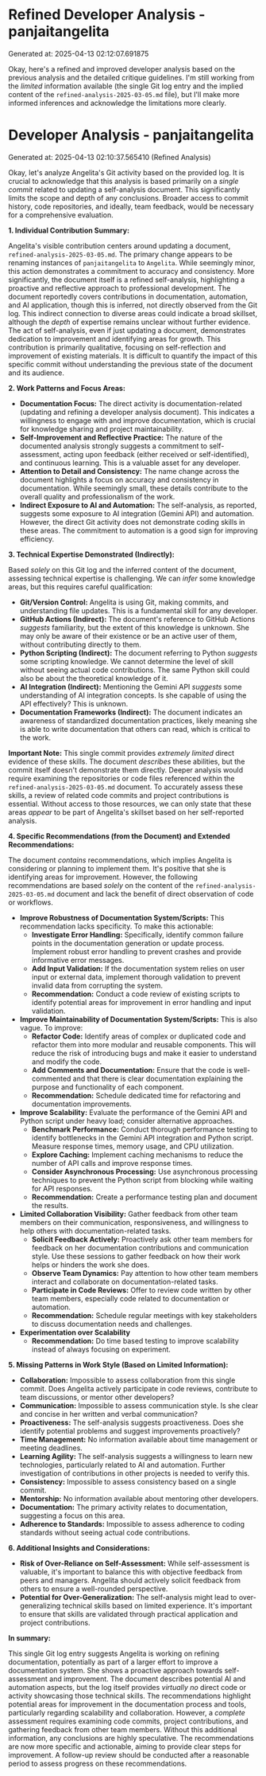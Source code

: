 # Refined Developer Analysis - panjaitangelita
Generated at: 2025-04-13 02:12:07.691875

Okay, here's a refined and improved developer analysis based on the previous analysis and the detailed critique guidelines. I'm still working from the *limited* information available (the single Git log entry and the implied content of the `refined-analysis-2025-03-05.md` file), but I'll make more informed inferences and acknowledge the limitations more clearly.

# Developer Analysis - panjaitangelita
Generated at: 2025-04-13 02:10:37.565410 (Refined Analysis)

Okay, let's analyze Angelita's Git activity based on the provided log.  It is crucial to acknowledge that this analysis is based primarily on a *single commit* related to updating a self-analysis document. This significantly limits the scope and depth of any conclusions.  Broader access to commit history, code repositories, and ideally, team feedback, would be necessary for a comprehensive evaluation.

**1. Individual Contribution Summary:**

Angelita's visible contribution centers around updating a document, `refined-analysis-2025-03-05.md`. The primary change appears to be renaming instances of `panjaitangelita` to `Angelita`. While seemingly minor, this action demonstrates a commitment to accuracy and consistency. More significantly, the document itself is a refined self-analysis, highlighting a proactive and reflective approach to professional development. The document reportedly covers contributions in documentation, automation, and AI application, though this is inferred, not directly observed from the Git log. This indirect connection to diverse areas could indicate a broad skillset, although the *depth* of expertise remains unclear without further evidence.  The act of self-analysis, even if just updating a document, demonstrates dedication to improvement and identifying areas for growth.  This contribution is primarily qualitative, focusing on self-reflection and improvement of existing materials. It is difficult to quantify the impact of this specific commit without understanding the previous state of the document and its audience.

**2. Work Patterns and Focus Areas:**

*   **Documentation Focus:**  The direct activity is documentation-related (updating and refining a developer analysis document).  This indicates a willingness to engage with and improve documentation, which is crucial for knowledge sharing and project maintainability.
*   **Self-Improvement and Reflective Practice:**  The nature of the documented analysis strongly suggests a commitment to self-assessment, acting upon feedback (either received or self-identified), and continuous learning. This is a valuable asset for any developer.
*   **Attention to Detail and Consistency:**  The name change across the document highlights a focus on accuracy and consistency in documentation. While seemingly small, these details contribute to the overall quality and professionalism of the work.
*   **Indirect Exposure to AI and Automation:** The self-analysis, as reported, suggests some exposure to AI integration (Gemini API) and automation. However, the direct Git activity does not demonstrate coding skills in these areas. The commitment to automation is a good sign for improving efficiency.

**3. Technical Expertise Demonstrated (Indirectly):**

Based *solely* on this Git log and the inferred content of the document, assessing technical expertise is challenging. We can *infer* some knowledge areas, but this requires careful qualification:

*   **Git/Version Control:** Angelita is using Git, making commits, and understanding file updates. This is a fundamental skill for any developer.
*   **GitHub Actions (Indirect):** The document's reference to GitHub Actions *suggests* familiarity, but the extent of this knowledge is unknown. She may only be aware of their existence or be an active user of them, without contributing directly to them.
*   **Python Scripting (Indirect):** The document referring to Python *suggests* some scripting knowledge. We cannot determine the level of skill without seeing actual code contributions. The same Python skill could also be about the theoretical knowledge of it.
*   **AI Integration (Indirect):** Mentioning the Gemini API *suggests* some understanding of AI integration concepts. Is she capable of using the API effectively? This is unknown.
*   **Documentation Frameworks (Indirect):** The document indicates an awareness of standardized documentation practices, likely meaning she is able to write documentation that others can read, which is critical to the work.

**Important Note:** This single commit provides *extremely limited* direct evidence of these skills. The document *describes* these abilities, but the commit itself doesn't demonstrate them directly. Deeper analysis would require examining the repositories or code files referenced within the `refined-analysis-2025-03-05.md` document. To accurately assess these skills, a review of related code commits and project contributions is essential. Without access to those resources, we can only state that these areas *appear* to be part of Angelita's skillset based on her self-reported analysis.

**4. Specific Recommendations (from the Document) and Extended Recommendations:**

The document *contains* recommendations, which implies Angelita is considering or planning to implement them.  It's positive that she is identifying areas for improvement. However, the following recommendations are based *solely* on the content of the `refined-analysis-2025-03-05.md` document and lack the benefit of direct observation of code or workflows.

*   **Improve Robustness of Documentation System/Scripts:** This recommendation lacks specificity. To make this actionable:
    *   **Investigate Error Handling:** Specifically, identify common failure points in the documentation generation or update process. Implement robust error handling to prevent crashes and provide informative error messages.
    *   **Add Input Validation:**  If the documentation system relies on user input or external data, implement thorough validation to prevent invalid data from corrupting the system.
    *   **Recommendation:** Conduct a code review of existing scripts to identify potential areas for improvement in error handling and input validation.
*   **Improve Maintainability of Documentation System/Scripts:** This is also vague. To improve:
    *   **Refactor Code:** Identify areas of complex or duplicated code and refactor them into more modular and reusable components. This will reduce the risk of introducing bugs and make it easier to understand and modify the code.
    *   **Add Comments and Documentation:** Ensure that the code is well-commented and that there is clear documentation explaining the purpose and functionality of each component.
    *   **Recommendation:** Schedule dedicated time for refactoring and documentation improvements.
*   **Improve Scalability:**  Evaluate the performance of the Gemini API and Python script under heavy load; consider alternative approaches.
    *   **Benchmark Performance:** Conduct thorough performance testing to identify bottlenecks in the Gemini API integration and Python script. Measure response times, memory usage, and CPU utilization.
    *   **Explore Caching:** Implement caching mechanisms to reduce the number of API calls and improve response times.
    *   **Consider Asynchronous Processing:**  Use asynchronous processing techniques to prevent the Python script from blocking while waiting for API responses.
    *   **Recommendation:** Create a performance testing plan and document the results.
*   **Limited Collaboration Visibility:**  Gather feedback from other team members on their communication, responsiveness, and willingness to help others with documentation-related tasks.
    *   **Solicit Feedback Actively:** Proactively ask other team members for feedback on her documentation contributions and communication style. Use these sessions to gather feedback on how their work helps or hinders the work she does.
    *   **Observe Team Dynamics:** Pay attention to how other team members interact and collaborate on documentation-related tasks.
    *   **Participate in Code Reviews:** Offer to review code written by other team members, especially code related to documentation or automation.
    *   **Recommendation:** Schedule regular meetings with key stakeholders to discuss documentation needs and challenges.
*   **Experimentation over Scalability**
    *   **Recommendation:** Do time based testing to improve scalability instead of always focusing on experiment.

**5. Missing Patterns in Work Style (Based on Limited Information):**

*   **Collaboration:** Impossible to assess collaboration from this single commit. Does Angelita actively participate in code reviews, contribute to team discussions, or mentor other developers?
*   **Communication:**  Impossible to assess communication style.  Is she clear and concise in her written and verbal communication?
*   **Proactiveness:** The self-analysis suggests proactiveness. Does she identify potential problems and suggest improvements proactively?
*   **Time Management:**  No information available about time management or meeting deadlines.
*   **Learning Agility:**  The self-analysis suggests a willingness to learn new technologies, particularly related to AI and automation. Further investigation of contributions in other projects is needed to verify this.
*   **Consistency:**  Impossible to assess consistency based on a single commit.
*   **Mentorship:** No information available about mentoring other developers.
*   **Documentation:** The primary activity relates to documentation, suggesting a focus on this area.
*   **Adherence to Standards:**  Impossible to assess adherence to coding standards without seeing actual code contributions.

**6. Additional Insights and Considerations:**

*   **Risk of Over-Reliance on Self-Assessment:** While self-assessment is valuable, it's important to balance this with objective feedback from peers and managers.  Angelita should actively solicit feedback from others to ensure a well-rounded perspective.
*   **Potential for Over-Generalization:** The self-analysis might lead to over-generalizing technical skills based on limited experience.  It's important to ensure that skills are validated through practical application and project contributions.

**In summary:**

This single Git log entry suggests Angelita is working on refining documentation, potentially as part of a larger effort to improve a documentation system. She shows a proactive approach towards self-assessment and improvement. The document describes potential AI and automation aspects, but the log itself provides *virtually no* direct code or activity showcasing those technical skills. The recommendations highlight potential areas for improvement in the documentation process and tools, particularly regarding scalability and collaboration. However, a *complete* assessment requires examining code commits, project contributions, and gathering feedback from other team members.  Without this additional information, any conclusions are highly speculative.  The recommendations are now more specific and actionable, aiming to provide clear steps for improvement. A follow-up review should be conducted after a reasonable period to assess progress on these recommendations.
